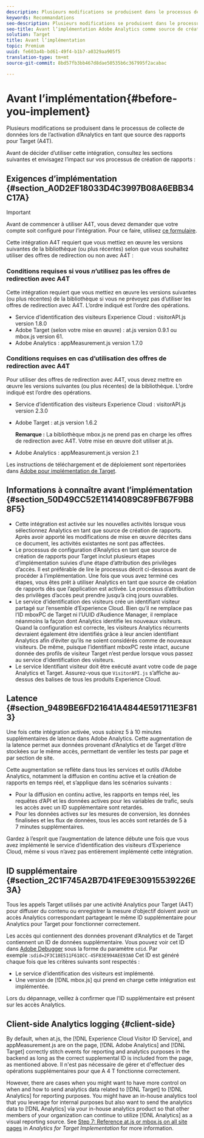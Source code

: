 ```yaml
---
description: Plusieurs modifications se produisent dans le processus de collecte de données lors de l’activation d’Analytics en tant que source des rapports pour Target (A4T).
keywords: Recommandations
seo-description: Plusieurs modifications se produisent dans le processus de collecte de données lors de l’activation d’Analytics en tant que source des rapports pour Target (A4T).
seo-title: Avant l’implémentation Adobe Analytics comme source de création de rapports pour Adobe Target (A4T)
solution: Target
title: Avant l’implémentation
topic: Premium
uuid: fe603a4b-bd61-49f4-b1b7-a0329aa905f5
translation-type: tm+mt
source-git-commit: 8bd57fb3bb467d8dae50535b6c367995f2acabac

---
```



# Avant l’implémentation{#before-you-implement}

Plusieurs modifications se produisent dans le processus de collecte de données lors de l’activation d’Analytics en tant que source des rapports pour Target (A4T).

Avant de décider d’utiliser cette intégration, consultez les sections suivantes et envisagez l’impact sur vos processus de création de rapports :

## Exigences d’implémentation {#section_A0D2EF18033D4C3997B08A6EBB34C17A}

>[!IMPORTANT]
>
>Avant de commencer à utiliser A4T, vous devez demander que votre compte soit configuré pour l’intégration. Pour ce faire, utilisez [ce formulaire](https://www.adobe.com/go/audiences).

Cette intégration A4T requiert que vous mettiez en œuvre les versions suivantes de la bibliothèque (ou plus récentes) selon que vous souhaitez utiliser des offres de redirection ou non avec A4T :

### Conditions requises si vous *n*’utilisez pas les offres de redirection avec A4T

Cette intégration requiert que vous mettiez en œuvre les versions suivantes (ou plus récentes) de la bibliothèque si vous ne prévoyez pas d’utiliser les offres de redirection avec A4T. L’ordre indiqué est l’ordre des opérations.

* Service d’identification des visiteurs Experience Cloud : visitorAPI.js version 1.8.0
* Adobe Target (selon votre mise en œuvre) : at.js version 0.9.1 ou mbox.js version 61.
* Adobe Analytics : appMeasurement.js version 1.7.0

### Conditions requises en cas d’utilisation des offres de redirection avec A4T

Pour utiliser des offres de redirection avec A4T, vous devez mettre en œuvre les versions suivantes (ou plus récentes) de la bibliothèque. L’ordre indiqué est l’ordre des opérations.

* Service d’identification des visiteurs Experience Cloud : visitorAPI.js version 2.3.0
* Adobe Target : at.js version 1.6.2

   **Remarque :** La bibliothèque mbox.js ne prend pas en charge les offres de redirection avec A4T. Votre mise en œuvre doit utiliser at.js.

* Adobe Analytics : appMeasurement.js version 2.1

Les instructions de téléchargement et de déploiement sont répertoriées dans [Adobe pour implémentation de Target](https://marketing.adobe.com/resources/help/en_US/target/a4t/c_a4timplementation.html).

## Informations à connaître avant l’implémentation {#section_50D49CC52E11414089C89FB67F9B88F5}

* Cette intégration est activée sur les nouvelles activités lorsque vous sélectionnez Analytics en tant que source de création de rapports. Après avoir apporté les modifications de mise en œuvre décrites dans ce document, les activités existantes ne sont pas affectées.
* Le processus de configuration d’Analytics en tant que source de création de rapports pour Target inclut plusieurs étapes d’implémentation suivies d’une étape d’attribution des privilèges d’accès. Il est préférable de lire le processus décrit ci-dessous avant de procéder à l’implémentation. Une fois que vous avez terminé ces étapes, vous êtes prêt à utiliser Analytics en tant que source de création de rapports dès que l’application est activée. Le processus d’attribution des privilèges d’accès peut prendre jusqu’à cinq jours ouvrables.
* Le service d’identification des visiteurs crée un identifiant visiteur partagé sur l’ensemble d’Experience Cloud. Bien qu’il ne remplace pas l’ID mboxPC de Target ni l’UUID d’Audience Manager, il remplace néanmoins la façon dont Analytics identifie les nouveaux visiteurs. Quand la configuration est correcte, les visiteurs Analytics récurrents devraient également être identifiés grâce à leur ancien identifiant Analytics afin d’éviter qu’ils ne soient considérés comme de nouveaux visiteurs. De même, puisque l’identifiant mboxPC reste intact, aucune donnée des profils de visiteur Target n’est perdue lorsque vous passez au service d’identification des visiteurs.
* Le service Identifiant visiteur doit être exécuté avant votre code de page Analytics et Target. Assurez-vous que `VisitorAPI.js` s’affiche au-dessus des balises de tous les produits Experience Cloud.

## Latence {#section_9489BE6FD21641A4844E591711E3F813}

Une fois cette intégration activée, vous subirez 5 à 10 minutes supplémentaires de latence dans Adobe Analytics. Cette augmentation de la latence permet aux données provenant d’Analytics et de Target d’être stockées sur le même accès, permettant de ventiler les tests par page et par section de site.

Cette augmentation se reflète dans tous les services et outils d’Adobe Analytics, notamment la diffusion en continu active et la création de rapports en temps réel, et s’applique dans les scénarios suivants :

* Pour la diffusion en continu active, les rapports en temps réel, les requêtes d’API et les données actives pour les variables de trafic, seuls les accès avec un ID supplémentaire sont retardés.
* Pour les données actives sur les mesures de conversion, les données finalisées et les flux de données, tous les accès sont retardés de 5 à 7 minutes supplémentaires.

Gardez à l’esprit que l’augmentation de latence débute une fois que vous avez implémenté le service d’identification des visiteurs d’Experience Cloud, même si vous n’avez pas entièrement implémenté cette intégration.

## ID supplémentaire {#section_2C1F745A2B7D41FE9E30915539226E3A}

Tous les appels Target utilisés par une activité Analytics pour Target (A4T) pour diffuser du contenu ou enregistrer la mesure d’objectif doivent avoir un accès Analytics correspondant partageant le même ID supplémentaire pour Analytics pour Target pour fonctionner correctement.

Les accès qui contiennent des données provenant d’Analytics et de Target contiennent un ID de données supplémentaire. Vous pouvez voir cet ID dans [Adobe Debugger](https://marketing.adobe.com/resources/help/en_US/sc/implement/?f=debugger) sous la forme du paramètre `sdid`. Par exemple :`sdid=2F3C18E511F618CC-45F83E994AEE93A0` Cet ID est généré chaque fois que les critères suivants sont respectés :

* Le service d’identification des visiteurs est implémenté.
* Une version de [!DNL mbox.js] qui prend en charge cette intégration est implémentée.

Lors du dépannage, veillez à confirmer que l’ID supplémentaire est présent sur les accès Analytics.

## Client-side Analytics logging {#client-side}

By default, when at.js, the [!DNL Experience Cloud Visitor ID Service], and appMeasurement.js are on the page, [!DNL Adobe Analytics] and [!DNL Target] correctly stitch events for reporting and analytics purposes in the backend as long as the correct supplemental ID is included from the page, as mentioned above. Il n&#39;est pas nécessaire de gérer et d&#39;effectuer des opérations supplémentaires pour que A 4 T fonctionne correctement.

However, there are cases when you might want to have more control on when and how to send analytics data related to [!DNL Target] to [!DNL Analytics] for reporting purposes. You might have an in-house analytics tool that you leverage for internal purposes but also want to send the analytics data to [!DNL Analytics] via your in-house analytics product so that other members of your organization can continue to utilize [!DNL Analytics] as a visual reporting source. See [Step 7: Reference at.js or mbox.js on all site pages](/help/c-integrating-target-with-mac/a4t/a4timplementation.md#step7) in *Analytics for Target Implementation* for more information.
